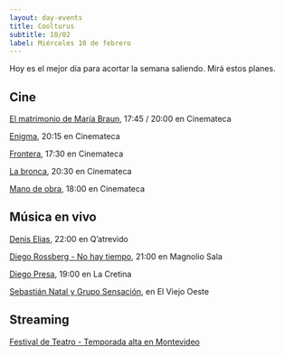 ```yaml
---
layout: day-events
title: Coolturus
subtitle: 10/02
label: Miércoles 10 de febrero
---
```

Hoy es el mejor día para acortar la semana saliendo. Mirá estos planes.

## Cine

[El matrimonio de María Braun](https://cinemateca.org.uy/peliculas/1095), 17:45 / 20:00 en Cinemateca

[Enigma](https://cinemateca.org.uy/peliculas/225), 20:15 en Cinemateca

[Frontera](https://cinemateca.org.uy/peliculas/782), 17:30 en Cinemateca

[La bronca](https://cinemateca.org.uy/peliculas/945), 20:30 en Cinemateca

[Mano de obra](https://cinemateca.org.uy/peliculas/959), 18:00 en Cinemateca

## Música en vivo

[Denis Elias](https://instagram.com/qatrevido?igshid=8bj6dzn4g7aj), 22:00 en Q’atrevido

[Diego Rossberg - No hay tiempo](https://magnoliosala.uy/evento/diego-rossberg_1), 21:00 en Magnolio Sala

[Diego Presa](https://instagram.com/lacretinacasa?igshid=nrtucgnc6eso), 19:00 en La Cretina

[Sebastián Natal y Grupo Sensación](https://instagram.com/viejooeste.prado?igshid=11rsgnlou42g5), en El Viejo Oeste

## Streaming

[Festival de Teatro - Temporada alta en Montevideo](https://salaverdi.montevideo.gub.uy/teatro/temporada-2021-estela-medina-0/festival-temporada-alta-de-girona-2021) 
